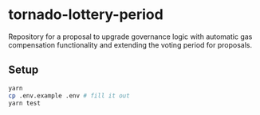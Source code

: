 # tornado-lottery-period

Repository for a proposal to upgrade governance logic with automatic gas compensation functionality and extending the voting period for proposals.

## Setup

```bash
yarn
cp .env.example .env # fill it out
yarn test
```

